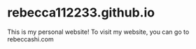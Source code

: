 # rebecca112233.github.io

This is my personal website! To visit my website, you can go to rebeccashi.com